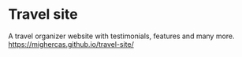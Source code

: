 # Travel site
A travel organizer website with testimonials, features and many more.
https://mighercas.github.io/travel-site/
